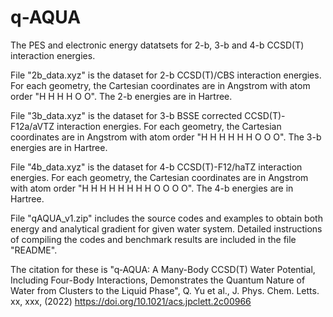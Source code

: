 # q-AQUA
The PES and electronic energy datatsets for 2-b, 3-b and 4-b CCSD(T) interaction energies.  

File "2b_data.xyz" is the dataset for 2-b CCSD(T)/CBS interaction energies. For each geometry, the Cartesian coordinates are in Angstrom with atom order "H H H H O O". The 2-b energies are in Hartree.

File "3b_data.xyz" is the dataset for 3-b BSSE corrected CCSD(T)-F12a/aVTZ interaction energies. For each geometry, the Cartesian coordinates are in Angstrom with atom order "H H H H H H O O O". The 3-b energies are in Hartree.

File "4b_data.xyz" is the dataset for 4-b CCSD(T)-F12/haTZ interaction energies. For each geometry, the Cartesian coordinates are in Angstrom with atom order "H H H H H H H H O O O O". The 4-b energies are in Hartree.

File "qAQUA_v1.zip" includes the source codes and examples to obtain both energy and analytical gradient for given water system. Detailed instructions of compiling the codes and benchmark results are included in the file "README". 

The citation for these is "q‑AQUA: A Many-Body CCSD(T) Water Potential, Including Four-Body Interactions, Demonstrates the Quantum Nature of Water from Clusters to the Liquid Phase", Q. Yu et al., J. Phys. Chem. Letts. xx, xxx, (2022) https://doi.org/10.1021/acs.jpclett.2c00966
